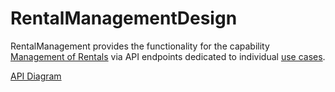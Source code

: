 # RentalManagementDesign
RentalManagement provides the functionality for the capability
[Management of Rentals](https://git.scc.kit.edu/cm-tm/cm-team/projectwork/pse/0-doc-ccs-app-v-2/-/blob/main/pages/capabilities.md#management-of-rentals)
via API endpoints dedicated to individual
[use cases](https://git.scc.kit.edu/cm-tm/cm-team/projectwork/pse/0-doc-ccs-app-v-2/-/blob/main/figures/use_case_diagram.png).

[API Diagram](https://git.scc.kit.edu/cm-tm/cm-team/projectwork/pse/application/rentalmanagementdesign/-/blob/cc-161-api-diagram/figures/rentalmanagement_api_diagram.png)
